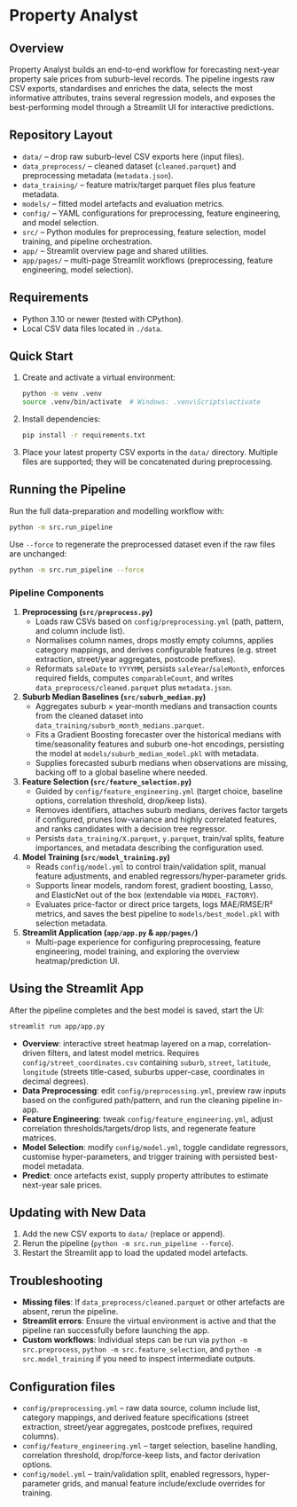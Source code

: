 # Property Analyst

## Overview
Property Analyst builds an end-to-end workflow for forecasting next-year property sale prices from suburb-level records. The pipeline ingests raw CSV exports, standardises and enriches the data, selects the most informative attributes, trains several regression models, and exposes the best-performing model through a Streamlit UI for interactive predictions.

## Repository Layout
- `data/` – drop raw suburb-level CSV exports here (input files).
- `data_preprocess/` – cleaned dataset (`cleaned.parquet`) and preprocessing metadata (`metadata.json`).
- `data_training/` – feature matrix/target parquet files plus feature metadata.
- `models/` – fitted model artefacts and evaluation metrics.
- `config/` – YAML configurations for preprocessing, feature engineering, and model selection.
- `src/` – Python modules for preprocessing, feature selection, model training, and pipeline orchestration.
- `app/` – Streamlit overview page and shared utilities.
- `app/pages/` – multi-page Streamlit workflows (preprocessing, feature engineering, model selection).

## Requirements
- Python 3.10 or newer (tested with CPython).
- Local CSV data files located in `./data`.

## Quick Start
1. Create and activate a virtual environment:
   ```bash
   python -m venv .venv
   source .venv/bin/activate  # Windows: .venv\Scripts\activate
   ```
2. Install dependencies:
   ```bash
   pip install -r requirements.txt
   ```
3. Place your latest property CSV exports in the `data/` directory. Multiple files are supported; they will be concatenated during preprocessing.

## Running the Pipeline
Run the full data-preparation and modelling workflow with:
```bash
python -m src.run_pipeline
```
Use `--force` to regenerate the preprocessed dataset even if the raw files are unchanged:
```bash
python -m src.run_pipeline --force
```

### Pipeline Components
1. **Preprocessing (`src/preprocess.py`)**
   - Loads raw CSVs based on `config/preprocessing.yml` (path, pattern, and column include list).
   - Normalises column names, drops mostly empty columns, applies category mappings, and derives configurable features (e.g. street extraction, street/year aggregates, postcode prefixes).
   - Reformats `saleDate` to `YYYYMM`, persists `saleYear`/`saleMonth`, enforces required fields, computes `comparableCount`, and writes `data_preprocess/cleaned.parquet` plus `metadata.json`.
2. **Suburb Median Baselines (`src/suburb_median.py`)**
   - Aggregates suburb × year-month medians and transaction counts from the cleaned dataset into `data_training/suburb_month_medians.parquet`.
   - Fits a Gradient Boosting forecaster over the historical medians with time/seasonality features and suburb one-hot encodings, persisting the model at `models/suburb_median_model.pkl` with metadata.
   - Supplies forecasted suburb medians when observations are missing, backing off to a global baseline where needed.
3. **Feature Selection (`src/feature_selection.py`)**
   - Guided by `config/feature_engineering.yml` (target choice, baseline options, correlation threshold, drop/keep lists).
   - Removes identifiers, attaches suburb medians, derives factor targets if configured, prunes low-variance and highly correlated features, and ranks candidates with a decision tree regressor.
   - Persists `data_training/X.parquet`, `y.parquet`, train/val splits, feature importances, and metadata describing the configuration used.
4. **Model Training (`src/model_training.py`)**
   - Reads `config/model.yml` to control train/validation split, manual feature adjustments, and enabled regressors/hyper-parameter grids.
   - Supports linear models, random forest, gradient boosting, Lasso, and ElasticNet out of the box (extendable via `MODEL_FACTORY`).
   - Evaluates price-factor or direct price targets, logs MAE/RMSE/R² metrics, and saves the best pipeline to `models/best_model.pkl` with selection metadata.
5. **Streamlit Application (`app/app.py` & `app/pages/`)**
   - Multi-page experience for configuring preprocessing, feature engineering, model training, and exploring the overview heatmap/prediction UI.

## Using the Streamlit App
After the pipeline completes and the best model is saved, start the UI:
```bash
streamlit run app/app.py
```
- **Overview**: interactive street heatmap layered on a map, correlation-driven filters, and latest model metrics. Requires `config/street_coordinates.csv` containing `suburb`, `street`, `latitude`, `longitude` (streets title-cased, suburbs upper-case, coordinates in decimal degrees).
- **Data Preprocessing**: edit `config/preprocessing.yml`, preview raw inputs based on the configured path/pattern, and run the cleaning pipeline in-app.
- **Feature Engineering**: tweak `config/feature_engineering.yml`, adjust correlation thresholds/targets/drop lists, and regenerate feature matrices.
- **Model Selection**: modify `config/model.yml`, toggle candidate regressors, customise hyper-parameters, and trigger training with persisted best-model metadata.
- **Predict**: once artefacts exist, supply property attributes to estimate next-year sale prices.

## Updating with New Data
1. Add the new CSV exports to `data/` (replace or append).
2. Rerun the pipeline (`python -m src.run_pipeline --force`).
3. Restart the Streamlit app to load the updated model artefacts.

## Troubleshooting
- **Missing files**: If `data_preprocess/cleaned.parquet` or other artefacts are absent, rerun the pipeline.
- **Streamlit errors**: Ensure the virtual environment is active and that the pipeline ran successfully before launching the app.
- **Custom workflows**: Individual steps can be run via `python -m src.preprocess`, `python -m src.feature_selection`, and `python -m src.model_training` if you need to inspect intermediate outputs.

## Configuration files
- `config/preprocessing.yml` – raw data source, column include list, category mappings, and derived feature specifications (street extraction, street/year aggregates, postcode prefixes, required columns).
- `config/feature_engineering.yml` – target selection, baseline handling, correlation threshold, drop/force-keep lists, and factor derivation options.
- `config/model.yml` – train/validation split, enabled regressors, hyper-parameter grids, and manual feature include/exclude overrides for training.
